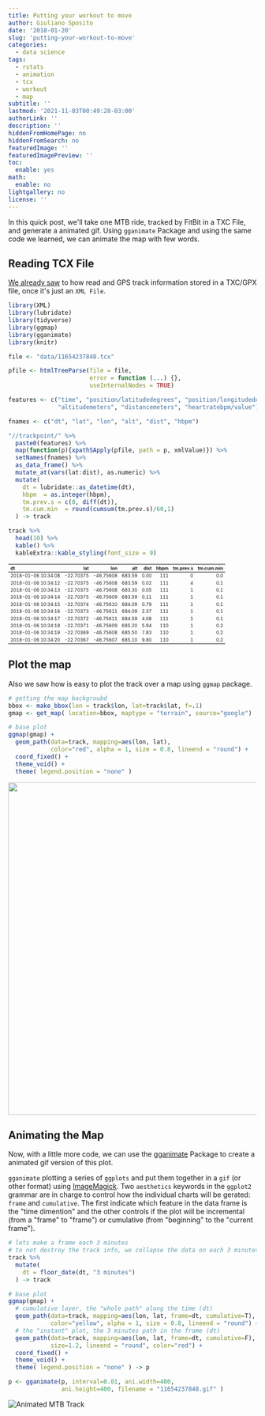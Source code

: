 ```yaml
---
title: Putting your workout to move
author: Giuliano Sposito
date: '2018-01-20'
slug: 'putting-your-workout-to-move'
categories:
  - data science
tags:
  - rstats
  - animation
  - tcx
  - workout
  - map
subtitle: ''
lastmod: '2021-11-03T00:49:28-03:00'
authorLink: ''
description: ''
hiddenFromHomePage: no
hiddenFromSearch: no
featuredImage: ''
featuredImagePreview: ''
toc:
  enable: yes
math:
  enable: no
lightgallery: no
license: ''
---
```

<script src="{{< blogdown/postref >}}index.en_files/kePrint/kePrint.js"></script>
<link href="{{< blogdown/postref >}}index.en_files/lightable/lightable.css" rel="stylesheet" />

In this quick post, we'll take one MTB ride, tracked by FitBit in a TXC File, and generate a animated gif. Using `gganimate` Package and using the same code we learned, we can animate the map with few words. 

<!--more-->

## Reading TCX File

[We already saw](/2018/01/ploting-your-mtb-track-with-r/) to how read and GPS track information stored in a TXC/GPX file, once it's just an `XML File`.


```r
library(XML)
library(lubridate)
library(tidyverse)
library(ggmap)
library(gganimate)
library(knitr)

file <- "data/11654237848.tcx"

pfile <- htmlTreeParse(file = file,
                       error = function (...) {},
                       useInternalNodes = TRUE)

features <- c("time", "position/latitudedegrees", "position/longitudedegrees",
              "altitudemeters", "distancemeters", "heartratebpm/value")

fnames <- c("dt", "lat", "lon", "alt", "dist", "hbpm")

"//trackpoint/" %>%
  paste0(features) %>%
  map(function(p){xpathSApply(pfile, path = p, xmlValue)}) %>%
  setNames(fnames) %>%
  as_data_frame() %>% 
  mutate_at(vars(lat:dist), as.numeric) %>%
  mutate(
    dt = lubridate::as_datetime(dt),
    hbpm  = as.integer(hbpm),
    tm.prev.s = c(0, diff(dt)),
    tm.cum.min  = round(cumsum(tm.prev.s)/60,1)
  ) -> track

track %>% 
  head(10) %>% 
  kable() %>% 
  kableExtra::kable_styling(font_size = 9)
```

<table class="table" style="font-size: 9px; margin-left: auto; margin-right: auto;">
 <thead>
  <tr>
   <th style="text-align:left;"> dt </th>
   <th style="text-align:right;"> lat </th>
   <th style="text-align:right;"> lon </th>
   <th style="text-align:right;"> alt </th>
   <th style="text-align:right;"> dist </th>
   <th style="text-align:right;"> hbpm </th>
   <th style="text-align:right;"> tm.prev.s </th>
   <th style="text-align:right;"> tm.cum.min </th>
  </tr>
 </thead>
<tbody>
  <tr>
   <td style="text-align:left;"> 2018-01-06 10:34:08 </td>
   <td style="text-align:right;"> -22.70375 </td>
   <td style="text-align:right;"> -46.75608 </td>
   <td style="text-align:right;"> 683.59 </td>
   <td style="text-align:right;"> 0.00 </td>
   <td style="text-align:right;"> 111 </td>
   <td style="text-align:right;"> 0 </td>
   <td style="text-align:right;"> 0.0 </td>
  </tr>
  <tr>
   <td style="text-align:left;"> 2018-01-06 10:34:12 </td>
   <td style="text-align:right;"> -22.70375 </td>
   <td style="text-align:right;"> -46.75608 </td>
   <td style="text-align:right;"> 683.59 </td>
   <td style="text-align:right;"> 0.02 </td>
   <td style="text-align:right;"> 111 </td>
   <td style="text-align:right;"> 4 </td>
   <td style="text-align:right;"> 0.1 </td>
  </tr>
  <tr>
   <td style="text-align:left;"> 2018-01-06 10:34:13 </td>
   <td style="text-align:right;"> -22.70375 </td>
   <td style="text-align:right;"> -46.75608 </td>
   <td style="text-align:right;"> 683.30 </td>
   <td style="text-align:right;"> 0.05 </td>
   <td style="text-align:right;"> 111 </td>
   <td style="text-align:right;"> 1 </td>
   <td style="text-align:right;"> 0.1 </td>
  </tr>
  <tr>
   <td style="text-align:left;"> 2018-01-06 10:34:14 </td>
   <td style="text-align:right;"> -22.70375 </td>
   <td style="text-align:right;"> -46.75609 </td>
   <td style="text-align:right;"> 683.59 </td>
   <td style="text-align:right;"> 0.11 </td>
   <td style="text-align:right;"> 111 </td>
   <td style="text-align:right;"> 1 </td>
   <td style="text-align:right;"> 0.1 </td>
  </tr>
  <tr>
   <td style="text-align:left;"> 2018-01-06 10:34:15 </td>
   <td style="text-align:right;"> -22.70374 </td>
   <td style="text-align:right;"> -46.75610 </td>
   <td style="text-align:right;"> 684.09 </td>
   <td style="text-align:right;"> 0.79 </td>
   <td style="text-align:right;"> 111 </td>
   <td style="text-align:right;"> 1 </td>
   <td style="text-align:right;"> 0.1 </td>
  </tr>
  <tr>
   <td style="text-align:left;"> 2018-01-06 10:34:16 </td>
   <td style="text-align:right;"> -22.70373 </td>
   <td style="text-align:right;"> -46.75611 </td>
   <td style="text-align:right;"> 684.09 </td>
   <td style="text-align:right;"> 2.37 </td>
   <td style="text-align:right;"> 111 </td>
   <td style="text-align:right;"> 1 </td>
   <td style="text-align:right;"> 0.1 </td>
  </tr>
  <tr>
   <td style="text-align:left;"> 2018-01-06 10:34:17 </td>
   <td style="text-align:right;"> -22.70372 </td>
   <td style="text-align:right;"> -46.75611 </td>
   <td style="text-align:right;"> 684.59 </td>
   <td style="text-align:right;"> 4.08 </td>
   <td style="text-align:right;"> 111 </td>
   <td style="text-align:right;"> 1 </td>
   <td style="text-align:right;"> 0.1 </td>
  </tr>
  <tr>
   <td style="text-align:left;"> 2018-01-06 10:34:18 </td>
   <td style="text-align:right;"> -22.70371 </td>
   <td style="text-align:right;"> -46.75609 </td>
   <td style="text-align:right;"> 685.20 </td>
   <td style="text-align:right;"> 5.94 </td>
   <td style="text-align:right;"> 110 </td>
   <td style="text-align:right;"> 1 </td>
   <td style="text-align:right;"> 0.2 </td>
  </tr>
  <tr>
   <td style="text-align:left;"> 2018-01-06 10:34:19 </td>
   <td style="text-align:right;"> -22.70369 </td>
   <td style="text-align:right;"> -46.75608 </td>
   <td style="text-align:right;"> 685.50 </td>
   <td style="text-align:right;"> 7.83 </td>
   <td style="text-align:right;"> 110 </td>
   <td style="text-align:right;"> 1 </td>
   <td style="text-align:right;"> 0.2 </td>
  </tr>
  <tr>
   <td style="text-align:left;"> 2018-01-06 10:34:20 </td>
   <td style="text-align:right;"> -22.70367 </td>
   <td style="text-align:right;"> -46.75607 </td>
   <td style="text-align:right;"> 685.10 </td>
   <td style="text-align:right;"> 9.80 </td>
   <td style="text-align:right;"> 110 </td>
   <td style="text-align:right;"> 1 </td>
   <td style="text-align:right;"> 0.2 </td>
  </tr>
</tbody>
</table>

## Plot the map

Also we saw how is easy to plot the track over a map using `ggmap` package.


```r
# getting the map backgroubd 
bbox <- make_bbox(lon = track$lon, lat=track$lat, f=.1)
gmap <- get_map( location=bbox, maptype = "terrain", source="google")

# base plot
ggmap(gmap) + 
  geom_path(data=track, mapping=aes(lon, lat),
            color="red", alpha = 1, size = 0.8, lineend = "round") +
  coord_fixed() +
  theme_void() +
  theme( legend.position = "none" )
```

<img src="{{< blogdown/postref >}}index.en_files/figure-html/plot-1.png" width="672" />

## Animating the Map

Now, with a little more code, we can use the [gganimate](https://github.com/dgrtwo/gganimate) Package to create a animated gif version of this plot.

`gganimate` plotting a series of `ggplots` and put them together in a `gif` (or other format) using [ImageMagick](https://www.imagemagick.org/). Two `aesthetics` keywords in the `ggplot2` grammar are in charge to control how the individual charts will be gerated: `frame` and `cumulative`. The first indicate which feature in the data frame is the "time dimention" and the other controls if the plot will be incremental (from a "frame" to "frame") or cumulative (from "beginning" to the "current frame").


```r
# lets make a frame each 3 minutes
# to not destroy the track info, we collapse the data on each 3 minutes
track %>%
  mutate(
    dt = floor_date(dt, "3 minutes")
  ) -> track

# base plot
ggmap(gmap) + 
  # cumulative layer, the "whole path" along the time (dt)
  geom_path(data=track, mapping=aes(lon, lat, frame=dt, cumulative=T),
            color="yellow", alpha = 1, size = 0.8, lineend = "round") +
  # the "instant" plot, the 3 minutes path in the frame (dt)
  geom_path(data=track, mapping=aes(lon, lat, frame=dt, cumulative=F),
            size=1.2, lineend = "round", color="red") +
  coord_fixed() +
  theme_void() +
  theme( legend.position = "none" ) -> p

p <- gganimate(p, interval=0.01, ani.width=400,
               ani.height=400, filename = "11654237848.gif" )
```

![Animated MTB Track](images/11654237848.gif)
